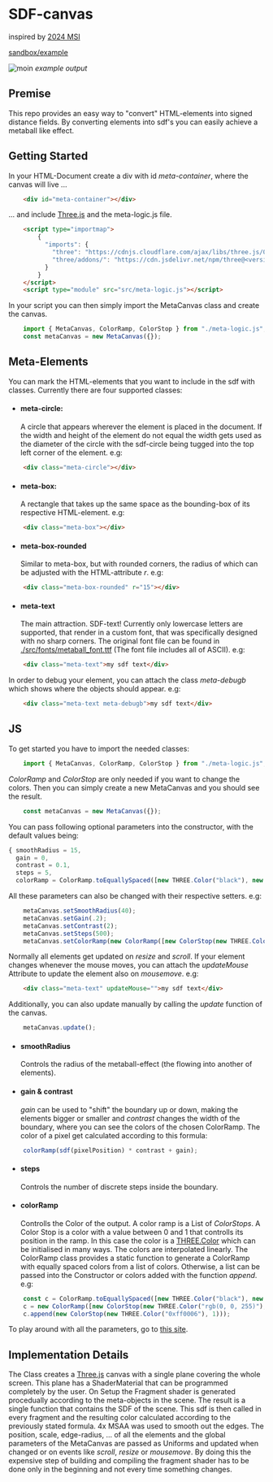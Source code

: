 # SDF-canvas
inspired by [2024 MSI](https://www.youtube.com/watch?v=ETQ9LME7UzQ)

[sandbox/example](https://puutzza.github.io/sdf-canvas/)

![moin](https://github.com/PuuTzzA/sdf-canvas/blob/main/gifs/text.gif?raw=true)
*example output*

## Premise
This repo provides an easy way to "convert" HTML-elements into signed distance fields. By converting elements into sdf's you can easily achieve a metaball like effect. 

## Getting Started

In your HTML-Document create a div with id _meta-container_, where the canvas will live ...
```html
    <div id="meta-container"></div>
```
... and include [Three.js](https://threejs.org/) and the meta-logic.js file.

```html
    <script type="importmap">
        {
          "imports": {
            "three": "https://cdnjs.cloudflare.com/ajax/libs/three.js/0.164.1/three.module.js",
            "three/addons/": "https://cdn.jsdelivr.net/npm/three@<version>/examples/jsm/"
          }
        }
    </script>
    <script type="module" src="src/meta-logic.js"></script>
```

In your script you can then simply import the MetaCanvas class and create the canvas.


```js
    import { MetaCanvas, ColorRamp, ColorStop } from "./meta-logic.js";
    const metaCanvas = new MetaCanvas({});
```

## Meta-Elements
You can mark the HTML-elements that you want to include in the sdf with classes. Currently there are four supported classes:

- #### meta-circle:
    A circle that appears wherever the element is placed in the document. If the width and height of the element do not equal the width gets used as the diameter of the circle with the sdf-circle being tugged into the top left corner of the element. e.g:
```html
    <div class="meta-circle"></div>
```
- #### meta-box:
    A rectangle that takes up the same space as the bounding-box of its respective HTML-element. e.g:
```html
    <div class="meta-box"></div>
```
- #### meta-box-rounded
    Similar to meta-box, but with rounded corners, the radius of which can be adjusted with the HTML-attribute _r_. e.g:
```html
    <div class="meta-box-rounded" r="15"></div>
```
- #### meta-text 
    The main attraction. SDF-text! Currently only lowercase letters are supported, that render in a custom font, that was specifically designed with no sharp corners. The original font file can be found in [./src/fonts/metaball_font.ttf](./src/fonts/metaball_font.ttf) (The font file includes all of ASCII).
    e.g:
```html
    <div class="meta-text">my sdf text</div>
```

In order to debug your element, you can attach the class _meta-debugb_ which shows where the objects should appear. e.g:

```html
    <div class="meta-text meta-debugb">my sdf text</div>
```

## JS
To get started you have to import the needed classes:
```js
    import { MetaCanvas, ColorRamp, ColorStop } from "./meta-logic.js";
```
_ColorRamp_ and _ColorStop_ are only needed if you want to change the colors. 
Then you can simply create a new MetaCanvas and you should see the result.
```js
    const metaCanvas = new MetaCanvas({});
```
You can pass following optional parameters into the constructor, with the default values being:
```js
{ smoothRadius = 15, 
  gain = 0, 
  contrast = 0.1, 
  steps = 5, 
  colorRamp = ColorRamp.toEquallySpaced([new THREE.Color("black"), new THREE.Color("white")]) }
```
All these parameters can also be changed with their respective setters. e.g:
```js
    metaCanvas.setSmoothRadius(40);
    metaCanvas.setGain(.2);
    metaCanvas.setContrast(2);
    metaCanvas.setSteps(500);
    metaCanvas.setColorRamp(new ColorRamp([new ColorStop(new THREE.Color("rgb(0, 0, 255)"), 0), new ColorStop(new THREE.Color("rgb(0, 255, 0)"), 1)]));
```

Normally all elements get updated on _resize_ and _scroll_. If your element changes whenever the mouse moves, you can attach the _updateMouse_ Attribute to update the element also on _mousemove_. e.g:
```html
    <div class="meta-text" updateMouse="">my sdf text</div>
```

Additionally, you can also update manually by calling the _update_ function of the canvas.
```js
    metaCanvas.update();
```

- #### smoothRadius
    Controls the radius of the metaball-effect (the flowing into another of elements).
- #### gain & contrast
    _gain_ can be used to "shift" the boundary up or down, making the elements bigger or smaller and _contrast_ changes the width of the boundary, where you can see the colors of the chosen ColorRamp.
    The color of a pixel get calculated according to this formula:
```js
    colorRamp(sdf(pixelPosition) * contrast + gain);
```
- #### steps
    Controls the number of discrete steps inside the boundary.

- #### colorRamp
    Controlls the Color of the output. A color ramp is a List of _ColorStops_. A Color Stop is a color with a value between 0 and 1 that controlls its position in the ramp. In this case the color is a [THREE.Color](https://threejs.org/docs/#api/en/math/Color) which can be initialised in many ways. The colors are interpolated linearly. The ColorRamp class provides a static function to generate a ColorRamp with equally spaced colors from a list of colors. Otherwise, a list can be passed into the Constructor or colors added with the function _append_. e.g:
```js
    const c = ColorRamp.toEquallySpaced([new THREE.Color("black"), new THREE.Color(0, 1, 0), new THREE.Color("white")]);
    c = new ColorRamp([new ColorStop(new THREE.Color("rgb(0, 0, 255)"), 0), new ColorStop(new THREE.Color("rgb(0, 255, 0)"), 0.7)]);
    c.append(new ColorStop(new THREE.Color("0xff0006"), 1)));
```
    
To play around with all the parameters, go to [this site](https://puutzza.github.io/sdf-canvas/).

## Implementation Details

The Class creates a [Three.js](https://threejs.org/) canvas with a single plane covering the whole screen. This plane has a ShaderMaterial that can be programmed completely by the user. On Setup the Fragment shader is generated procedually according to the meta-objects in the scene. The result is a single function that contains the SDF of the scene. This sdf is then called in every fragment and the resulting color calculated according to the previously stated formula. 4x MSAA was used to smooth out the edges. The position, scale, edge-radius, ... of all the elements and the global parameters of the MetaCanvas are passed as Uniforms and updated when changed or on events like _scroll_, _resize_ or _mousemove_. By doing this the expensive step of building and compiling the fragment shader has to be done only in the beginning and not every time something changes.
